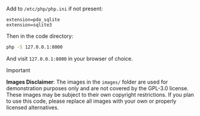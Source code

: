 Add to `/etc/php/php.ini` if not present:
```
extension=pdo_sqlite
extension=sqlite3
```

Then in the code directory:
```sh
php -S 127.0.0.1:8000
```

And visit `127.0.0.1:8000` in your browser of choice.

> [!IMPORTANT]
> **Images Disclaimer**: The images in the `images/` folder are used for demonstration purposes only and are not covered by the GPL-3.0 license. These images may be subject to their own copyright restrictions. If you plan to use this code, please replace all images with your own or properly licensed alternatives.
